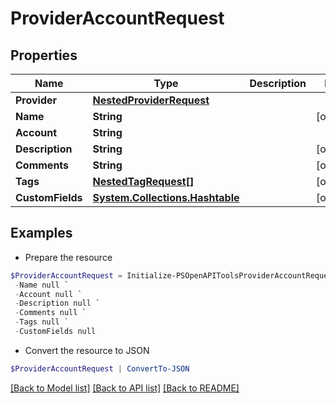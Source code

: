 # ProviderAccountRequest
## Properties

Name | Type | Description | Notes
------------ | ------------- | ------------- | -------------
**Provider** | [**NestedProviderRequest**](NestedProviderRequest.md) |  | 
**Name** | **String** |  | [optional] 
**Account** | **String** |  | 
**Description** | **String** |  | [optional] 
**Comments** | **String** |  | [optional] 
**Tags** | [**NestedTagRequest[]**](NestedTagRequest.md) |  | [optional] 
**CustomFields** | [**System.Collections.Hashtable**](AnyType.md) |  | [optional] 

## Examples

- Prepare the resource
```powershell
$ProviderAccountRequest = Initialize-PSOpenAPIToolsProviderAccountRequest  -Provider null `
 -Name null `
 -Account null `
 -Description null `
 -Comments null `
 -Tags null `
 -CustomFields null
```

- Convert the resource to JSON
```powershell
$ProviderAccountRequest | ConvertTo-JSON
```

[[Back to Model list]](../README.md#documentation-for-models) [[Back to API list]](../README.md#documentation-for-api-endpoints) [[Back to README]](../README.md)

